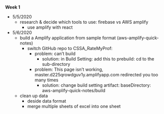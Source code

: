 **Week 1** 
* 5/5/2020
  * research & decide which tools to use: firebase vs AWS amplify 
    * use amplify with react
* 5/6/2020
  * build a Amplify application from sample format (aws-amplify-quick-notes)
    * switch GitHub repo to CSSA_RateMyProf:
      * problem: can’t build
        * solution: in Build Setting: add this to prebuild: cd to the sub-directory 
      * problem: This page isn’t working, master.d225qrowdguv1y.amplifyapp.com redirected you too many times
        * solution: change build setting artifact: baseDirectory: aws-amplify-quick-notes/build
  * clean up data 
    * deside data format
    * merge multiple sheets of excel into one sheet


